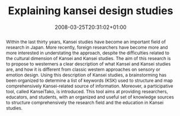 ---
slug: explaining-kansei-design-studies
title: "Explaining kansei design studies"
layout: publi
publitype: conference
subsection: conference
kansei: true
researchpage: true
institution:
    logo: Tsukuba
    web: "https://www.tsukuba.ac.jp/"
    name: "University of Tsukuba"
research: 
    -  kansei
date: 2008-03-25T20:31:02+01:00
reference: "Lévy, P., Nakamori, S., & Yamanaka, T. (2008). Explaining kansei design studies. In P.M.A., Desmet, S., Tsvetanova, P., Hekkert, & L., Justice (Eds.), the Proceedings of Design and Emotion Conference 2008 - D&E08. Hong-Kong: School of Design, The Hong Kong Polytechnic University."
abstract: "Within the last thirty years, Kansei studies have become an important field of research in Japan. More recently, foreign researchers have become more and more interested in understating the approach, despite the difficulties related to the cultural dimension of Kansei and Kansei studies. The aim of this research is to propose to westerners a clear description of what Kansei and Kansei studies are, and how it is different from classic western approaches on sensory or emotion design. Using this description of Kansei studies, a brainstorming has been organized to determine a list of keywords (KSK) used to structure and map comprehensively Kansei-related source of information. Moreover, a participative tool, called KanseiTako, is introduced. This tool aims at providing researchers, educators, and students, with an organized and useful set of knowledge sources to structure comprehensively the research field and the education in Kansei studies."
link:
    paper: "https://1drv.ms/b/s!AnQx_v88q65Qv4Q79xwN55NH20uTPA?e=v3JedJ"
---
